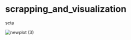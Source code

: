 # scrapping_and_visualization
scta

![newplot (3)](https://user-images.githubusercontent.com/104883258/169698181-dc9e464d-02c4-4c49-8a1a-83a817734309.png)
